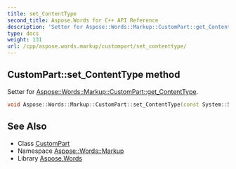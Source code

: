 ```yaml
---
title: set_ContentType
second_title: Aspose.Words for C++ API Reference
description: 'Setter for Aspose::Words::Markup::CustomPart::get_ContentType.'
type: docs
weight: 131
url: /cpp/aspose.words.markup/custompart/set_contenttype/
---
```

## CustomPart::set_ContentType method


Setter for [Aspose::Words::Markup::CustomPart::get_ContentType](../get_contenttype/).

```cpp
void Aspose::Words::Markup::CustomPart::set_ContentType(const System::String &value)
```

## See Also

* Class [CustomPart](../)
* Namespace [Aspose::Words::Markup](../../)
* Library [Aspose.Words](../../../)
